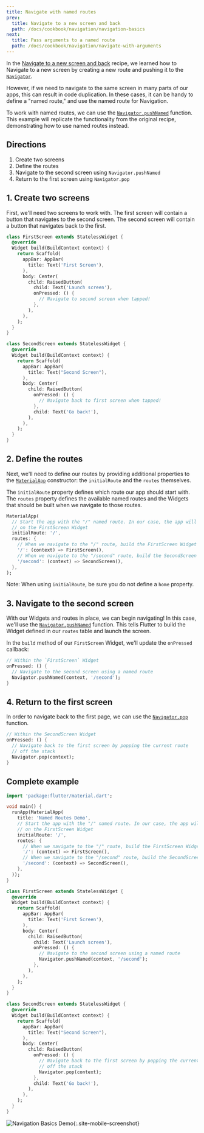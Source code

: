 ```yaml
---
title: Navigate with named routes
prev:
  title: Navigate to a new screen and back
  path: /docs/cookbook/navigation/navigation-basics
next:
  title: Pass arguments to a named route
  path: /docs/cookbook/navigation/navigate-with-arguments
---
```


In the
[Navigate to a new screen and back](/docs/cookbook/navigation/navigation-basics/)
recipe, we learned how to Navigate to a new screen by creating a new route and
pushing it to the
[`Navigator`]({{site.api}}/flutter/widgets/Navigator-class.html).

However, if we need to navigate to the same screen in many parts of our apps,
this can result in code duplication. In these cases, it can be handy to define
a "named route," and use the named route for Navigation.

To work with named routes, we can use the
[`Navigator.pushNamed`]({{site.api}}/flutter/widgets/Navigator/pushNamed.html)
function. This example will replicate the functionality from the original
recipe, demonstrating how to use named routes instead.

## Directions

  1. Create two screens
  2. Define the routes
  3. Navigate to the second screen using `Navigator.pushNamed`
  4. Return to the first screen using `Navigator.pop`

## 1. Create two screens

First, we'll need two screens to work with. The first screen will contain a
button that navigates to the second screen. The second screen will contain a
button that navigates back to the first.

```dart
class FirstScreen extends StatelessWidget {
  @override
  Widget build(BuildContext context) {
    return Scaffold(
      appBar: AppBar(
        title: Text('First Screen'),
      ),
      body: Center(
        child: RaisedButton(
          child: Text('Launch screen'),
          onPressed: () {
            // Navigate to second screen when tapped!
          },
        ),
      ),
    );
  }
}

class SecondScreen extends StatelessWidget {
  @override
  Widget build(BuildContext context) {
    return Scaffold(
      appBar: AppBar(
        title: Text("Second Screen"),
      ),
      body: Center(
        child: RaisedButton(
          onPressed: () {
            // Navigate back to first screen when tapped!
          },
          child: Text('Go back!'),
        ),
      ),
    );
  }
}
```

## 2. Define the routes

Next, we'll need to define our routes by providing additional properties to the
[`MaterialApp`]({{site.api}}/flutter/material/MaterialApp-class.html)
constructor: the `initialRoute` and the `routes` themselves.

The `initialRoute` property defines which route our app should start with. The
`routes` property defines the available named routes and the Widgets that should
be built when we navigate to those routes.

<!-- skip -->
```dart
MaterialApp(
  // Start the app with the "/" named route. In our case, the app will start
  // on the FirstScreen Widget
  initialRoute: '/',
  routes: {
    // When we navigate to the "/" route, build the FirstScreen Widget
    '/': (context) => FirstScreen(),
    // When we navigate to the "/second" route, build the SecondScreen Widget
    '/second': (context) => SecondScreen(),
  },
);
```

Note: When using `initialRoute`, be sure you do not define a `home` property.

## 3. Navigate to the second screen

With our Widgets and routes in place, we can begin navigating! In this case,
we'll use the
[`Navigator.pushNamed`]({{site.api}}/flutter/widgets/Navigator/pushNamed.html)
function. This tells Flutter to build the Widget defined in our `routes` table
and launch the screen.

In the `build` method of our `FirstScreen` Widget, we'll update the `onPressed`
callback:

<!-- skip -->
```dart
// Within the `FirstScreen` Widget
onPressed: () {
  // Navigate to the second screen using a named route
  Navigator.pushNamed(context, '/second');
}
```

## 4. Return to the first screen

In order to navigate back to the first page, we can use the
[`Navigator.pop`]({{site.api}}/flutter/widgets/Navigator/pop.html)
function.

<!-- skip -->
```dart
// Within the SecondScreen Widget
onPressed: () {
  // Navigate back to the first screen by popping the current route
  // off the stack
  Navigator.pop(context);
}
```

## Complete example

```dart
import 'package:flutter/material.dart';

void main() {
  runApp(MaterialApp(
    title: 'Named Routes Demo',
    // Start the app with the "/" named route. In our case, the app will start
    // on the FirstScreen Widget
    initialRoute: '/',
    routes: {
      // When we navigate to the "/" route, build the FirstScreen Widget
      '/': (context) => FirstScreen(),
      // When we navigate to the "/second" route, build the SecondScreen Widget
      '/second': (context) => SecondScreen(),
    },
  ));
}

class FirstScreen extends StatelessWidget {
  @override
  Widget build(BuildContext context) {
    return Scaffold(
      appBar: AppBar(
        title: Text('First Screen'),
      ),
      body: Center(
        child: RaisedButton(
          child: Text('Launch screen'),
          onPressed: () {
            // Navigate to the second screen using a named route
            Navigator.pushNamed(context, '/second');
          },
        ),
      ),
    );
  }
}

class SecondScreen extends StatelessWidget {
  @override
  Widget build(BuildContext context) {
    return Scaffold(
      appBar: AppBar(
        title: Text("Second Screen"),
      ),
      body: Center(
        child: RaisedButton(
          onPressed: () {
            // Navigate back to the first screen by popping the current route
            // off the stack
            Navigator.pop(context);
          },
          child: Text('Go back!'),
        ),
      ),
    );
  }
}
```

![Navigation Basics Demo](/images/cookbook/navigation-basics.gif){:.site-mobile-screenshot}